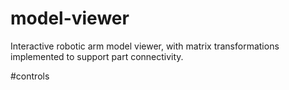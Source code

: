# model-viewer
Interactive robotic arm model viewer, with matrix transformations implemented to support part connectivity.


#controls
